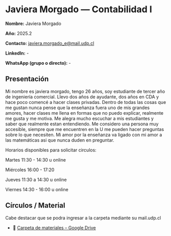 
# Javiera Morgado — Contabilidad I

**Nombre:** Javiera Morgado

**Año:** 2025.2

**Contacto:** [javiera.morgado_e@mail.udp.cl](mailto:javiera.morgado_e@mail.udp.cl?subject=Consulta%20Tutor%C3%ADas%20contabilidadI%20I)

**LinkedIn:** -

**WhatsApp (grupo o directo):** -

## Presentación
Mi nombre es javiera morgado, tengo 26 años, soy estudiante de tercer año de ingeniería comercial. Llevo dos años de ayudante, dos años en CDA y hace poco comencé a hacer clases privadas. Dentro de todas las cosas que me gustan nunca pense que la enseñanza fuera uno de mis grandes amores, hacer clases me llena en formas que no puedo explicar, realmente me gusta y me motiva. Me alegra mucho escuchar a mis estudiantes y saber que realmente estan entendiendo. Me considero una persona muy accesible, siempre que me encuentren en la U me pueden hacer preguntas sobre lo que necesiten. Mi amor por la enseñanza va ligado con mi amor a las matemáticas asi que nunca duden en preguntar.

Horarios disponibles para solicitar circulos:

Martes 11:30 - 14:30 u online

Miércoles 16:00 - 17:20

Jueves 11:30 a 14:30 u online

Viernes 14:30 - 16:00 u online

## Círculos / Material
Cabe destacar que se podra ingresar a la carpeta mediante su mail.udp.cl

- 📁 [Carpeta de materiales – Google Drive](https://drive.google.com/drive/folders/1RRAcwt2_GNK9DlobUONUnWs6nahclQSZ?usp=sharing)



